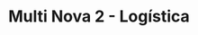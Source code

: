 ---
title: "Multi Nova 2 - Logística"
url: /san-miguel-petapa/multi-nova-2-logistica/
shop: Einkaufszentrum
---
